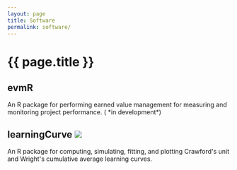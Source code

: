 ```yaml
---
layout: page
title: Software
permalink: software/
---
```



<h1 class="post-title">{{ page.title }} </h1>

<h2> evmR <a href="https://github.com/bradleyboehmke/evmR" style="color:#303030;"><i class="fa fa-github" style="font-size:.75em"></i></a></h2>
An R package for performing earned value management for measuring and monitoring project performance. (<i class="fa fa-spinner fa-pulse fa-3x fa-fw" style="font-size:.75em"></i> *in development*)

<br>

<h2> learningCurve 
<a href="https://github.com/bradleyboehmke/learningCurve" style="color:#303030;">
  <i class="fa fa-github" style="font-size:.75em"></i>
</a>
<a href="https://cran.rstudio.com/web/packages/learningCurve/index.html">
  <img src="http://www.r-pkg.org/badges/version/learningCurve">
</a>
</h2>

An R package for computing, simulating, fitting, and plotting Crawford's unit and Wright's cumulative average learning curves. 


